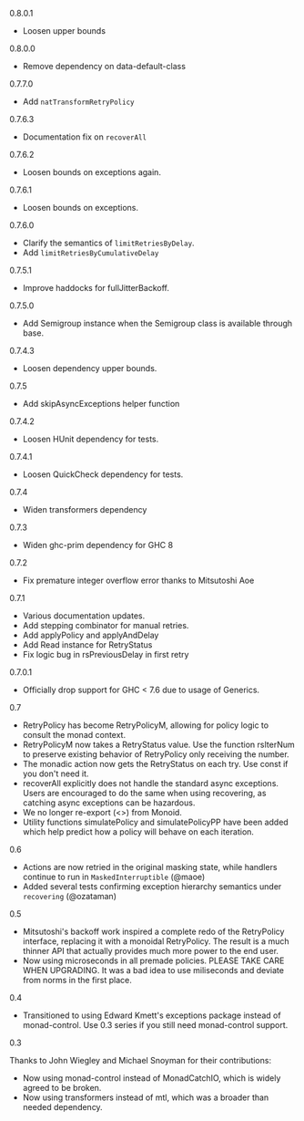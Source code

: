 0.8.0.1
* Loosen upper bounds

0.8.0.0
* Remove dependency on data-default-class

0.7.7.0
* Add `natTransformRetryPolicy`

0.7.6.3
* Documentation fix on `recoverAll`

0.7.6.2
* Loosen bounds on exceptions again.

0.7.6.1
* Loosen bounds on exceptions.

0.7.6.0
* Clarify the semantics of `limitRetriesByDelay`.
* Add `limitRetriesByCumulativeDelay`

0.7.5.1
* Improve haddocks for fullJitterBackoff.

0.7.5.0
* Add Semigroup instance when the Semigroup class is available through base.

0.7.4.3
* Loosen dependency upper bounds.

0.7.5
* Add skipAsyncExceptions helper function

0.7.4.2
* Loosen HUnit dependency for tests.

0.7.4.1
* Loosen QuickCheck dependency for tests.

0.7.4
* Widen transformers dependency

0.7.3
* Widen ghc-prim dependency for GHC 8

0.7.2
* Fix premature integer overflow error thanks to Mitsutoshi Aoe

0.7.1
* Various documentation updates.
* Add stepping combinator for manual retries.
* Add applyPolicy and applyAndDelay
* Add Read instance for RetryStatus
* Fix logic bug in rsPreviousDelay in first retry

0.7.0.1
* Officially drop support for GHC < 7.6 due to usage of Generics.

0.7
* RetryPolicy has become RetryPolicyM, allowing for policy logic to
  consult the monad context.
* RetryPolicyM now takes a RetryStatus value. Use the function
  rsIterNum to preserve existing behavior of RetryPolicy only
  receiving the number.
* The monadic action now gets the RetryStatus on each try. Use const
  if you don't need it.
* recoverAll explicitly does not handle the standard async
  exceptions. Users are encouraged to do the same when using
  recovering, as catching async exceptions can be hazardous.
* We no longer re-export (<>) from Monoid.
* Utility functions simulatePolicy and simulatePolicyPP have been
  added which help predict how a policy will behave on each iteration.

0.6

* Actions are now retried in the original masking state, while
  handlers continue to run in `MaskedInterruptible` (@maoe)
* Added several tests confirming exception hierarchy semantics under
  `recovering` (@ozataman)

0.5

* Mitsutoshi's backoff work inspired a complete redo of the
  RetryPolicy interface, replacing it with a monoidal RetryPolicy. The
  result is a much thinner API that actually provides much more power
  to the end user.
* Now using microseconds in all premade policies. PLEASE TAKE CARE
  WHEN UPGRADING. It was a bad idea to use miliseconds and deviate
  from norms in the first place.

0.4

* Transitioned to using Edward Kmett's exceptions package instead of
  monad-control. Use 0.3 series if you still need monad-control
  support.

0.3

Thanks to John Wiegley and Michael Snoyman for their contributions:

* Now using monad-control instead of MonadCatchIO, which is widely
  agreed to be broken.
* Now using transformers instead of mtl, which was a broader than
  needed dependency.

